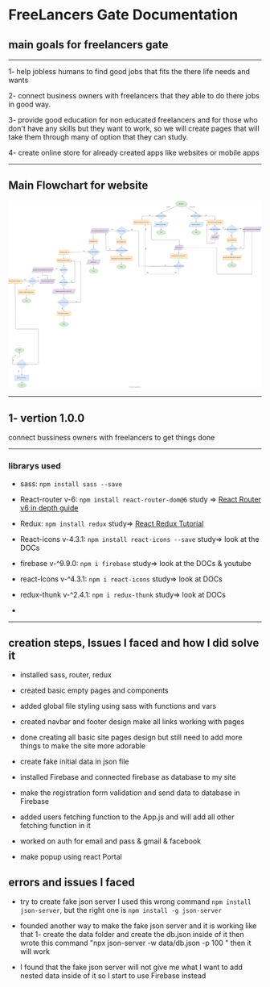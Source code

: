 # FreeLancers Gate Documentation

## main goals for freelancers gate

---

1- help jobless humans to find good jobs that fits the there life needs and wants

2- connect business owners with freelancers that they able to do there jobs in good way.

3- provide good education for non educated freelancers and for those who don't have any skills but they want to work, so we will create pages that will take them through many of option that they can study.

4- create online store for already created apps like websites or mobile apps

---

## Main Flowchart for website

![main](./WebsiteFlowChart/generalSiteFlowChartDesigin.dio.svg)

---

## 1- vertion 1.0.0

connect bussiness owners with freelancers to get things done

---

### librarys used

- sass: `npm install sass --save`

- React-router v-6: `npm install react-router-dom@6` study => [React Router v6 in depth guide](https://www.youtube.com/watch?v=0cSVuySEB0A)

- Redux: `npm install redux` study=> [React Redux Tutorial](https://www.youtube.com/watch?v=CVpUuw9XSjY)

- React-icons v-4.3.1: `npm install react-icons --save` study=> look at the DOCs

- firebase v-^9.9.0: `npm i firebase` study=> look at the DOCs & youtube

- react-Icons v-^4.3.1: `npm i react-icons` study=> look at DOCs

- redux-thunk v-^2.4.1: `npm i redux-thunk` study=> look at DOCs

- 


---

## creation steps, Issues I faced and how I did solve it

- installed sass, router, redux

- created basic empty pages and components

- added global file styling using sass with functions and vars

- created navbar and footer design make all links working with pages

- done creating all basic site pages design but still need to add more things to make the site more adorable

- create fake initial data in json file

- installed Firebase and connected firebase as database to my site

- make the registration form validation and send data to database in Firebase

- added users fetching function to the App.js and will add all other fetching function in it 

- worked on auth for email and pass & gmail & facebook

- make popup using react Portal

## errors and issues I faced

- try to create fake json server I used this wrong command `npm install json-server`, but the right one is `npm install -g json-server`

- founded another way to make the fake json server and it is working like that 1- create the data folder and create the db.json inside of it then wrote this command 
"npx json-server -w data/db.json -p 100 " then it will work

- I found that the fake json server will not give me what I want to add nested data inside of it so I start to use Firebase instead
